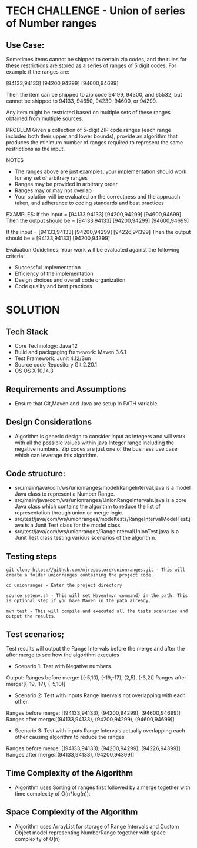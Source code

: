 # TECH CHALLENGE - Union of series of Number ranges

## Use Case:
Sometimes items cannot be shipped to certain zip codes, and the rules for these restrictions are stored as a series of ranges of 5 digit codes. For example if the ranges are:

[94133,94133] [94200,94299] [94600,94699]

Then the item can be shipped to zip code 94199, 94300, and 65532, but cannot be shipped to 94133, 94650, 94230, 94600, or 94299.

Any item might be restricted based on multiple sets of these ranges obtained from multiple sources.

PROBLEM
Given a collection of 5-digit ZIP code ranges (each range includes both their upper and lower bounds), provide an algorithm that produces the minimum number of ranges required to represent the same restrictions as the input.

NOTES
- The ranges above are just examples, your implementation should work for any set of arbitrary ranges
- Ranges may be provided in arbitrary order
- Ranges may or may not overlap
- Your solution will be evaluated on the correctness and the approach taken, and adherence to coding standards and best practices

EXAMPLES:
If the input = [94133,94133] [94200,94299] [94600,94699]
Then the output should be = [94133,94133] [94200,94299] [94600,94699]

If the input = [94133,94133] [94200,94299] [94226,94399] 
Then the output should be = [94133,94133] [94200,94399]

Evaluation Guidelines:
Your work will be evaluated against the following criteria:
- Successful implementation
- Efficiency of the implementation
- Design choices and overall code organization
- Code quality and best practices

# SOLUTION

## Tech Stack

- Core Technology:                    Java 12
- Build and packgaging framework:     Maven 3.6.1
- Test Framework:                     Junit 4.12/Sun
- Source code Repository              Git 2.20.1
- OS                                  OS X 10.14.3

## Requirements and Assumptions

- Ensure that Git,Maven and Java are setup in PATH variable. 

## Design Considerations 

- Algorithm is generic design to consider input as integers and will work with all the possible values within java Integer range including the negative numbers.  Zip codes are just one of the business use case which can leverage this algorithm.

## Code structure: 

- src/main/java/com/ws/unionranges/model/RangeInterval.java is a model Java class to represent a Number Range. 
- src/main/java/com/ws/unionranges/UnionRangeIntervals.java  is a core Java class which contains the algorithm to reduce the list of representation through union or merge logic. 
- src/test/java/com/ws/unionranges/modeltests/RangeIntervalModelTest.java  is a Junit Test class for the model class. 
- src/test/java/com/ws/unionranges/RangeIntervalUnionTest.java  is a Junit Test class testing various scenarios of the algorithm. 

## Testing steps
    git clone https://github.com/mjrepostore/unionranges.git - This will create a folder unionranges containing the project code.
    
    cd unionranges - Enter the project directory
    
    source setenv.sh - This will set Maven(mvn command) in the path. This is optional step if you have Maven in the path already.
    
    mvn test - This will compile and executed all the tests scenarios and output the results.
    
## Test scenarios; 

Test results will output the Range Intervals before the merge and after the after merge to see how the algorithm executes

- Scenario 1: Test with Negative numbers. 

Output: 
Ranges before merge: [(-5,10), (-19,-17), (2,5), (-3,2)]
Ranges after merge:[(-19,-17), (-5,10)]

- Scenario 2: Test with inputs Range Intervals not overlapping with each other.  

Ranges before merge: [(94133,94133), (94200,94299), (94600,94699)]
Ranges after merge:[(94133,94133), (94200,94299), (94600,94699)]

- Scenario 3: Test with inputs Range Intervals actually overlapping  each other causing algorithm to reduce the ranges

Ranges before merge: [(94133,94133), (94200,94299), (94226,94399)]
Ranges after merge:[(94133,94133), (94200,94399)]


## Time Complexity of the Algorithm

- Algorithm uses Sorting of ranges first followed by a merge together with time complexity of O(n*log(n)). 


## Space Complexity of the Algorithm

- Algorithm uses ArrayList for storage of Range Intervals and Custom Object model representing NumberRange together with space complexity of O(n). 
